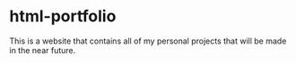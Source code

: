 # html-portfolio
This is a website that contains all of my personal projects that will be made in the near future. 
